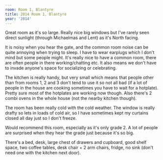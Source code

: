 ```yaml
---
room: Room 1, Blantyre
title: 2014 Room 1, Blantyre
year: '2014'
---
```


Great room as it's so large. Really nice big windows but I've rarely seen direct sunlight (through Michaelmas and Lent) as it's North facing. 

It is noisy when you hear the gate, and the common room noise can be quite annoying when trying to sleep. I have to wear earplugs which I don't mind but some people might. It's really nice to have a common room, there are often people in there working/chatting etc. It also means we don't have to invade anyone's space for socializing or celebrating.  

The kitchen is really handy, but very small which means that people other than from rooms 1, 2 and 3 don't tend to use it so not all bad (if a lot of people in the house are cooking sometimes you have to wait for a hotplate). Pretty sure most of the hotplates are working now though. Also there's 2 combi ovens in the whole house (not the nearby kitchen though).

The room has been really cold with the cold weather. The window is really drafty so lets in loads of cold air, so I have sometimes kept my curtains closed all day just so I don't freeze.

Would recommend this room, especially as it's only grade 2. A lot of people are surprised when they hear the grade just because it's so big. 

There's a bed, desk, large chest of drawers and cupboard, good shelf space, two coffee tables, desk chair + 2 arm chairs, fridge, no sink (don't need one with the kitchen next door).